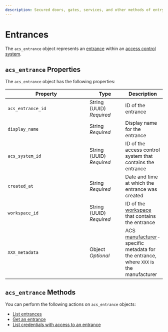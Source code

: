 ```yaml
---
description: Secured doors, gates, services, and other methods of entry
---
```


# Entrances

The `acs_entrance` object represents an [entrance](../../../capability-guides/access-systems/retrieving-entrance-details.md) within an [access control system](../../../products/access-systems/).

## `acs_entrance` Properties

The `acs_entrance` object has the following properties:

<table><thead><tr><th width="309">Property</th><th width="114">Type</th><th>Description</th></tr></thead><tbody><tr><td><code>acs_entrance_id</code></td><td>String (UUID)<br><em>Required</em></td><td>ID of the entrance</td></tr><tr><td><code>display_name</code></td><td>String<br><em>Required</em></td><td>Display name for the entrance</td></tr><tr><td><code>acs_system_id</code></td><td>String (UUID)<br><em>Required</em></td><td>ID of the access control system that contains the entrance</td></tr><tr><td><code>created_at</code></td><td>String<br><em>Required</em></td><td>Date and time at which the entrance was created</td></tr><tr><td><code>workspace_id</code></td><td>String (UUID)<br><em>Required</em></td><td>ID of the <a href="../../../core-concepts/workspaces/">workspace</a> that contains the entrance</td></tr><tr><td><code>XXX_metadata</code></td><td>Object<br><em>Optional</em></td><td>ACS <a href="../../../device-and-system-integration-guides/overview.md#access-control-systems">manufacturer</a>-specific metadata for the entrance, where <code>XXX</code> is the manufacturer</td></tr></tbody></table>

## `acs_entrance` Methods

You can perform the following actions on `acs_entrance` objects:

* [List entrances](list.md)
* [Get an entrance](get-an-entrance.md)
* [List credentials with access to an entrance](list_credentials_with_access.md)
